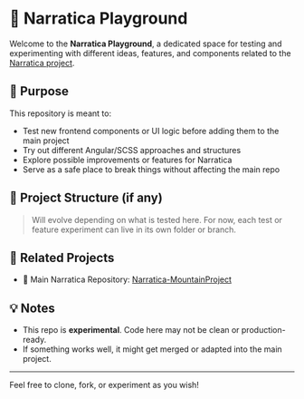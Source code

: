# 🧪 Narratica Playground

Welcome to the **Narratica Playground**, a dedicated space for testing and experimenting with different ideas, features, and components related to the [Narratica project](https://github.com/denis-collette/Narratica-MountainProject).

## 🎯 Purpose

This repository is meant to:
- Test new frontend components or UI logic before adding them to the main project
- Try out different Angular/SCSS approaches and structures
- Explore possible improvements or features for Narratica
- Serve as a safe place to break things without affecting the main repo

## 📁 Project Structure (if any)

> Will evolve depending on what is tested here. For now, each test or feature experiment can live in its own folder or branch.

## 🚀 Related Projects

- 🔗 Main Narratica Repository: [Narratica-MountainProject](https://github.com/denis-collette/Narratica-MountainProject)

## 💡 Notes

- This repo is **experimental**. Code here may not be clean or production-ready.
- If something works well, it might get merged or adapted into the main project.

---

Feel free to clone, fork, or experiment as you wish!
